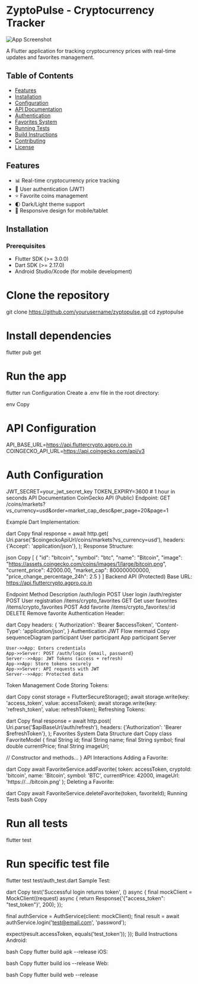 # ZyptoPulse - Cryptocurrency Tracker

![App Screenshot](https://example.com/screenshot.png)

A Flutter application for tracking cryptocurrency prices with real-time updates and favorites management.

## Table of Contents
- [Features](#features)
- [Installation](#installation)
- [Configuration](#configuration)
- [API Documentation](#api-documentation)
- [Authentication](#authentication)
- [Favorites System](#favorites-system)
- [Running Tests](#running-tests)
- [Build Instructions](#build-instructions)
- [Contributing](#contributing)
- [License](#license)

## Features

- 📊 Real-time cryptocurrency price tracking
- 🔐 User authentication (JWT)
- ⭐ Favorite coins management
- 🌓 Dark/Light theme support
- 📱 Responsive design for mobile/tablet

## Installation

### Prerequisites
- Flutter SDK (>= 3.0.0)
- Dart SDK (>= 2.17.0)
- Android Studio/Xcode (for mobile development)


# Clone the repository
git clone https://github.com/yourusername/zyptopulse.git
cd zyptopulse

# Install dependencies
flutter pub get

# Run the app
flutter run
Configuration
Create a .env file in the root directory:

env
Copy
# API Configuration
API_BASE_URL=https://api.fluttercrypto.agpro.co.in
COINGECKO_API_URL=https://api.coingecko.com/api/v3

# Auth Configuration
JWT_SECRET=your_jwt_secret_key
TOKEN_EXPIRY=3600 # 1 hour in seconds
API Documentation
CoinGecko API (Public)
Endpoint:
GET /coins/markets?vs_currency=usd&order=market_cap_desc&per_page=20&page=1

Example Dart Implementation:

dart
Copy
final response = await http.get(
  Uri.parse('$coingeckoApiUrl/coins/markets?vs_currency=usd'),
  headers: {'Accept': 'application/json'},
);
Response Structure:

json
Copy
[
  {
    "id": "bitcoin",
    "symbol": "btc",
    "name": "Bitcoin",
    "image": "https://assets.coingecko.com/coins/images/1/large/bitcoin.png",
    "current_price": 42000.00,
    "market_cap": 800000000000,
    "price_change_percentage_24h": 2.5
  }
]
Backend API (Protected)
Base URL: https://api.fluttercrypto.agpro.co.in

Endpoint	Method	Description
/auth/login	POST	User login
/auth/register	POST	User registration
/items/crypto_favorites	GET	Get user favorites
/items/crypto_favorites	POST	Add favorite
/items/crypto_favorites/:id	DELETE	Remove favorite
Authentication Header:

dart
Copy
headers: {
  'Authorization': 'Bearer $accessToken',
  'Content-Type': 'application/json',
}
Authentication
JWT Flow
mermaid
Copy
sequenceDiagram
    participant User
    participant App
    participant Server
    
    User->>App: Enters credentials
    App->>Server: POST /auth/login {email, password}
    Server-->>App: JWT Tokens (access + refresh)
    App->>App: Store tokens securely
    App->>Server: API requests with JWT
    Server-->>App: Protected data
Token Management Code
Storing Tokens:

dart
Copy
const storage = FlutterSecureStorage();
await storage.write(key: 'access_token', value: accessToken);
await storage.write(key: 'refresh_token', value: refreshToken);
Refreshing Tokens:

dart
Copy
final response = await http.post(
  Uri.parse('$apiBaseUrl/auth/refresh'),
  headers: {'Authorization': 'Bearer $refreshToken'},
);
Favorites System
Data Structure
dart
Copy
class FavoriteModel {
  final String id;
  final String name;
  final String symbol;
  final double currentPrice;
  final String imageUrl;
  
  // Constructor and methods...
}
API Interactions
Adding a Favorite:

dart
Copy
await FavoriteService.addFavorite(
  token: accessToken,
  cryptoId: 'bitcoin',
  name: 'Bitcoin',
  symbol: 'BTC',
  currentPrice: 42000,
  imageUrl: 'https://.../bitcoin.png'
);
Deleting a Favorite:

dart
Copy
await FavoriteService.deleteFavorite(token, favoriteId);
Running Tests
bash
Copy
# Run all tests
flutter test

# Run specific test file
flutter test test/auth_test.dart
Sample Test:

dart
Copy
test('Successful login returns token', () async {
  final mockClient = MockClient((request) async {
    return Response('{"access_token": "test_token"}', 200);
  });
  
  final authService = AuthService(client: mockClient);
  final result = await authService.login('test@email.com', 'password');
  
  expect(result.accessToken, equals('test_token'));
});
Build Instructions
Android:

bash
Copy
flutter build apk --release
iOS:

bash
Copy
flutter build ios --release
Web:

bash
Copy
flutter build web --release
